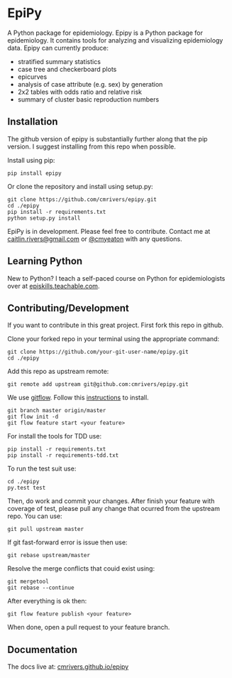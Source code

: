EpiPy
========
A Python package for epidemiology. Epipy is a Python package for epidemiology.
It contains tools for analyzing and visualizing epidemiology data.
Epipy can currently produce:

* stratified summary statistics
* case tree and checkerboard plots
* epicurves
* analysis of case attribute (e.g. sex) by generation
* 2x2 tables with odds ratio and relative risk
* summary of cluster basic reproduction numbers

Installation
------------
The github version of epipy is substantially further along that the pip version. I suggest installing from this repo when possible.

Install using pip:

    pip install epipy
    
Or clone the repository and install using setup.py:

    git clone https://github.com/cmrivers/epipy.git
    cd ./epipy
    pip install -r requirements.txt
    python setup.py install

EpiPy is in development. Please feel free to contribute.
Contact me at caitlin.rivers@gmail.com or [@cmyeaton](http://twitter.com/cmyeaton) with any questions.

Learning Python
------------
New to Python? I teach a self-paced course on Python for epidemiologists over at [episkills.teachable.com](http://episkills.teachable.com).

Contributing/Development
------------
If you want to contribute in this great project. First fork this repo in github.

Clone your forked repo in your terminal using the appropriate command:

    git clone https://github.com/your-git-user-name/epipy.git
    cd ./epipy

Add this repo as upstream remote:

    git remote add upstream git@github.com:cmrivers/epipy.git

We use [gitflow](https://github.com/nvie/gitflow). Follow this [instructions](https://github.com/nvie/gitflow/wiki/Installation) to install.

    git branch master origin/master
    git flow init -d
    git flow feature start <your feature>

For install the tools for TDD use:
    
    pip install -r requirements.txt
    pip install -r requirements-tdd.txt

To run the test suit use:

    cd ./epipy
    py.test test

Then, do work and commit your changes. After finish your feature with coverage of test, please pull any change that ocurred from the upstream repo. You can use:

    git pull upstream master

If git fast-forward error is issue then use:

    git rebase upstream/master

Resolve the merge conflicts that couid exist using:

    git mergetool
    git rebase --continue

After everything is ok then:

    git flow feature publish <your feature>

When done, open a pull request to your feature branch.


Documentation
------------
The docs live at: [cmrivers.github.io/epipy](https://cmrivers.github.io/epipy)
